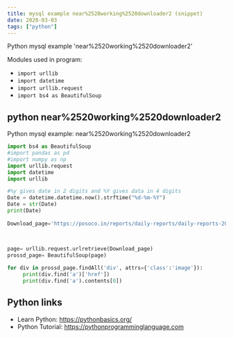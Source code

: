 ```yaml
---
title: mysql example near%2520working%2520downloader2 (snippet)
date: 2020-03-03
tags: ["python"]
---
```

Python mysql example 'near%2520working%2520downloader2'


Modules used in program: 
* `import urllib`
* `import datetime`
* `import urllib.request`
* `import bs4 as BeautifulSoup`

## python near%2520working%2520downloader2

Python mysql example: near%2520working%2520downloader2

```python
import bs4 as BeautifulSoup
#import pandas as pd
#import numpy as np
import urllib.request
import datetime
import urllib

#%y gives date in 2 digits and %Y gives data in 4 digits    
Date = datetime.datetime.now().strftime("%d-%m-%Y")
Date = str(Date)
print(Date)
   
Download_page='https://posoco.in/reports/daily-reports/daily-reports-2017-18'

    
    
page= urllib.request.urlretrieve(Download_page)
prossd_page= BeautifulSoup(page)

for div in prossd_page.findAll('div', attrs={'class':'image'}):
     print(div.find('a')['href'])
     print(div.find('a').contents[0])


```

## Python links

- Learn Python: https://pythonbasics.org/
- Python Tutorial: https://pythonprogramminglanguage.com
